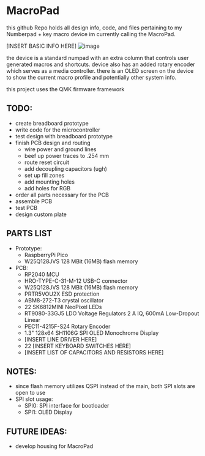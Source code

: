 # MacroPad

this github Repo holds all design info, code, and files pertaining to my Numberpad + key macro device im currently calling the MacroPad. 

[INSERT BASIC INFO HERE]
![image](https://github.com/user-attachments/assets/0c653a97-d454-48dd-b54b-8fcd71780e4e)

the device is a standard numpad with an extra column that controls user generated macros and shortcuts. device also has an added rotary encoder which serves as a media controller. there is an OLED screen on the device to show the current macro profile and potentially other system info.

this project uses the QMK firmware framework


## TODO:
- create breadboard prototype
- write code for the microcontroller
- test design with breadboard prototype
- finish PCB design and routing
  * wire power and ground lines
  * beef up power traces to .254 mm
  * route reset circuit
  * add decoupling capacitors (ugh)
  * set up fill zones
  * add mounting holes
  * add holes for RGB
- order all parts necessary for the PCB
- assemble PCB
- test PCB
- design custom plate

## PARTS LIST
- Prototype:
  * RaspberryPi Pico
  * W25Q128JVS 128 MBit (16MB) flash memory
- PCB:
  * RP2040 MCU
  * HRO-TYPE-C-31-M-12 USB-C connector
  * W25Q128JVS 128 MBit (16MB) flash memory
  * PRTR5VOU2X ESD protection
  * ABM8-272-T3 crystal oscillator
  * 22 SK6812MINI NeoPixel LEDs
  * RT9080-33GJ5 LDO Voltage Regulators 2 A IQ, 600mA Low-Dropout Linear
  * PEC11-4215F-S24 Rotary Encoder
  * 1.3" 128x64 SH1106G SPI OLED Monochrome Display
  * [INSERT LINE DRIVER HERE]
  * 22 [INSERT KEYBOARD SWITCHES HERE]
  * [INSERT LIST OF CAPACITORS AND RESISTORS HERE]

## NOTES:
- since flash memory utilizes QSPI instead of the main, both SPI slots are open to use
- SPI slot usage:
    * SPI0: SPI interface for bootloader
    * SPI1: OLED Display

## FUTURE IDEAS:
- develop housing for MacroPad
